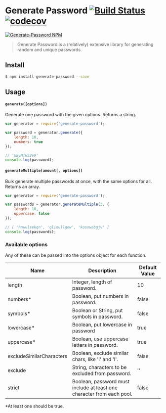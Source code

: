 # Generate Password [![Build Status](https://travis-ci.org/brendanashworth/generate-password.svg?branch=master)](https://travis-ci.org/brendanashworth/generate-password) [![codecov](https://codecov.io/gh/brendanashworth/generate-password/branch/master/graph/badge.svg)](https://codecov.io/gh/brendanashworth/generate-password)

[![Generate-Password NPM](https://nodei.co/npm/generate-password.png?downloads=true&downloadRank=true)](http://npmjs.org/package/generate-password)

> Generate Password is a (relatively) extensive library for generating random and unique passwords.

## Install

```bash
$ npm install generate-password --save
```

## Usage

#### `generate([options])`

Generate one password with the given options. Returns a string.

```javascript
var generator = require('generate-password');

var password = generator.generate({
	length: 10,
	numbers: true
});

// 'uEyMTw32v9'
console.log(password);
```

#### `generateMultiple(amount[, options])`

Bulk generate multiple passwords at once, with the same options for all. Returns an array.

```javascript
var generator = require('generate-password');

var passwords = generator.generateMultiple(3, {
	length: 10,
	uppercase: false
});

// [ 'hnwulsekqn', 'qlioullgew', 'kosxwabgjv' ]
console.log(passwords);
```

### Available options
Any of these can be passed into the options object for each function.

| Name                     | Description                                                           | Default Value |
|--------------------------|-----------------------------------------------------------------------|---------------|
| length                   | Integer, length of password.                                          | 10            |
| numbers*                 | Boolean, put numbers in password.                                     | false         |
| symbols*                 | Boolean or String, put symbols in password.                           | false         |
| lowercase*               | Boolean, put lowercase in password                                    | true          |
| uppercase*               | Boolean, use uppercase letters in password.                           | true          |
| excludeSimilarCharacters | Boolean, exclude similar chars, like 'i' and 'l'.                     | false         |
| exclude                  | String, characters to be excluded from password.                      | ''            |
| strict                   | Boolean, password must include at least one character from each pool. | false         |

*At least one should be true.
